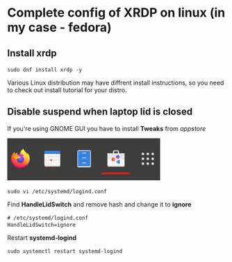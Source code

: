 # Complete config of XRDP on linux (in my case - fedora)

## Install xrdp 

```shell
sudo dnf install xrdp -y
```

Various Linux distribution may have diffrent install instructions, so you need to check out install tutorial for your distro.

## Disable suspend when laptop lid is closed

If you're using GNOME GUI you have to install **Tweaks** from *appstore*

![](img/appstore.png)

```shell
sudo vi /etc/systemd/logind.conf
```

Find **HandleLidSwitch** and remove hash and change it to **ignore**

```shell
# /etc/systemd/logind.conf
HandleLidSwitch=ignore
```

Restart **systemd-logind**

```shell
sudo systemctl restart systemd-logind
```

